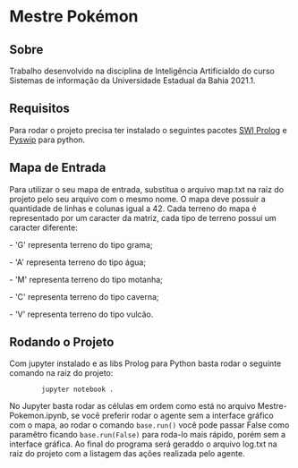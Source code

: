 # Mestre Pokémon

## Sobre

<p>Trabalho desenvolvido na disciplina de Inteligência Artificialdo do curso Sistemas de informação da Universidade Estadual da Bahia 2021.1.

## Requisitos

Para rodar o projeto precisa ter instalado o seguintes pacotes
[SWI Prolog](https://www.swi-prolog.org/Download.html) e [Pyswip](https://pypi.org/project/pyswip/) para python.

## Mapa de Entrada

<p>Para utilizar o seu mapa de entrada, substitua o arquivo map.txt na raiz do projeto pelo seu arquivo com o mesmo nome. O mapa deve possuir a quantidade de linhas e colunas igual a 42. Cada terreno do mapa é representado por um caracter da matriz, cada tipo de terreno possui um caracter diferente:</p>
<p>- 'G' representa terreno do tipo grama;</p>
<p>- 'A' representa terreno do tipo água;</p>
<p>- 'M' representa terreno do tipo motanha;</p>
<p>- 'C' representa terreno do tipo caverna;</p>
<p>- 'V' representa terreno do tipo vulcão.</p>

## Rodando o Projeto

<p>
    Com jupyter instalado e as libs Prolog para Python basta rodar o seguinte comando na raiz do projeto:<br>
    <code>
        jupyter notebook .
    </code><br>
    No Jupyter basta rodar as células em ordem como está no arquivo  Mestre-Pokemon.ipynb, se você preferir rodar o agente sem a interface gráfico com o mapa, ao rodar o comando <code>base.run()</code> você pode passar False como paramêtro ficando <code>base.run(False)</code> para roda-lo mais rápido, porém sem a interface gráfica.
    Ao final do programa será geraddo o arquivo log.txt na raiz do projeto com a listagem das ações realizada pelo agente.
    
</p>
